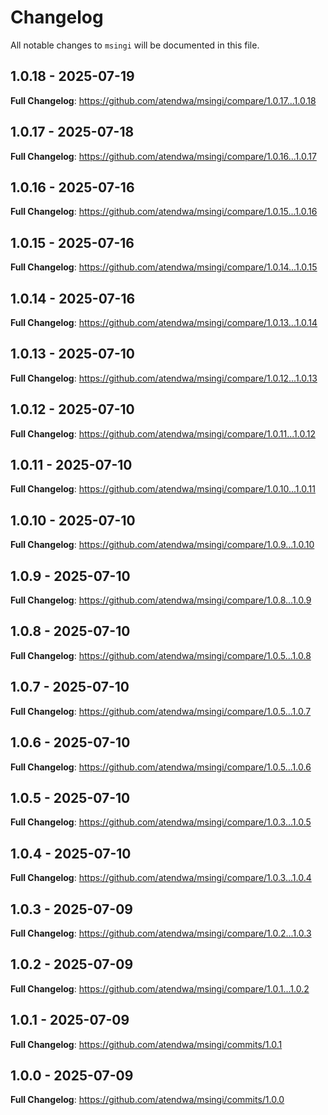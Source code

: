 # Changelog

All notable changes to `msingi` will be documented in this file.

## 1.0.18 - 2025-07-19

**Full Changelog**: https://github.com/atendwa/msingi/compare/1.0.17...1.0.18

## 1.0.17 - 2025-07-18

**Full Changelog**: https://github.com/atendwa/msingi/compare/1.0.16...1.0.17

## 1.0.16 - 2025-07-16

**Full Changelog**: https://github.com/atendwa/msingi/compare/1.0.15...1.0.16

## 1.0.15 - 2025-07-16

**Full Changelog**: https://github.com/atendwa/msingi/compare/1.0.14...1.0.15

## 1.0.14 - 2025-07-16

**Full Changelog**: https://github.com/atendwa/msingi/compare/1.0.13...1.0.14

## 1.0.13 - 2025-07-10

**Full Changelog**: https://github.com/atendwa/msingi/compare/1.0.12...1.0.13

## 1.0.12 - 2025-07-10

**Full Changelog**: https://github.com/atendwa/msingi/compare/1.0.11...1.0.12

## 1.0.11 - 2025-07-10

**Full Changelog**: https://github.com/atendwa/msingi/compare/1.0.10...1.0.11

## 1.0.10 - 2025-07-10

**Full Changelog**: https://github.com/atendwa/msingi/compare/1.0.9...1.0.10

## 1.0.9 - 2025-07-10

**Full Changelog**: https://github.com/atendwa/msingi/compare/1.0.8...1.0.9

## 1.0.8 - 2025-07-10

**Full Changelog**: https://github.com/atendwa/msingi/compare/1.0.5...1.0.8

## 1.0.7 - 2025-07-10

**Full Changelog**: https://github.com/atendwa/msingi/compare/1.0.5...1.0.7

## 1.0.6 - 2025-07-10

**Full Changelog**: https://github.com/atendwa/msingi/compare/1.0.5...1.0.6

## 1.0.5 - 2025-07-10

**Full Changelog**: https://github.com/atendwa/msingi/compare/1.0.3...1.0.5

## 1.0.4 - 2025-07-10

**Full Changelog**: https://github.com/atendwa/msingi/compare/1.0.3...1.0.4

## 1.0.3 - 2025-07-09

**Full Changelog**: https://github.com/atendwa/msingi/compare/1.0.2...1.0.3

## 1.0.2 - 2025-07-09

**Full Changelog**: https://github.com/atendwa/msingi/compare/1.0.1...1.0.2

## 1.0.1 - 2025-07-09

**Full Changelog**: https://github.com/atendwa/msingi/commits/1.0.1

## 1.0.0 - 2025-07-09

**Full Changelog**: https://github.com/atendwa/msingi/commits/1.0.0
